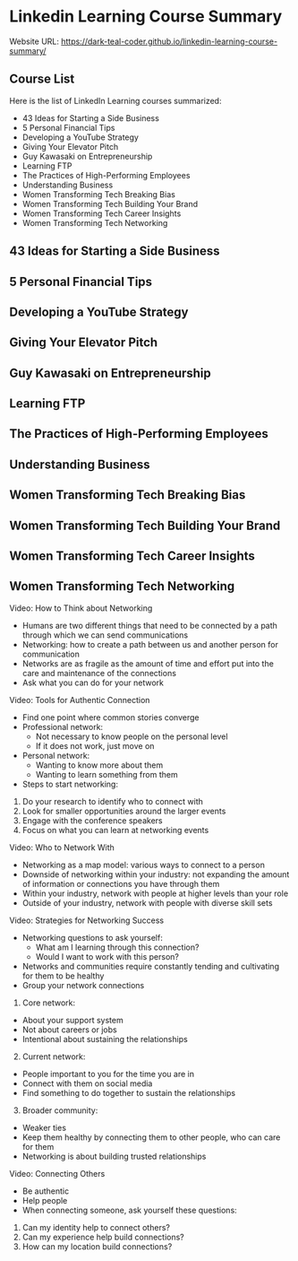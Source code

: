 # Linkedin Learning Course Summary

Website URL: https://dark-teal-coder.github.io/linkedin-learning-course-summary/

## Course List

Here is the list of LinkedIn Learning courses summarized:

- 43 Ideas for Starting a Side Business
- 5 Personal Financial Tips
- Developing a YouTube Strategy
- Giving Your Elevator Pitch
- Guy Kawasaki on Entrepreneurship
- Learning FTP
- The Practices of High-Performing Employees
- Understanding Business
- Women Transforming Tech Breaking Bias
- Women Transforming Tech Building Your Brand
- Women Transforming Tech Career Insights
- Women Transforming Tech Networking

## 43 Ideas for Starting a Side Business

## 5 Personal Financial Tips

## Developing a YouTube Strategy

## Giving Your Elevator Pitch

## Guy Kawasaki on Entrepreneurship

## Learning FTP

## The Practices of High-Performing Employees

## Understanding Business

## Women Transforming Tech Breaking Bias

## Women Transforming Tech Building Your Brand

## Women Transforming Tech Career Insights

## Women Transforming Tech Networking

Video: How to Think about Networking

- Humans are two different things that need to be connected by a path through which we can send communications
- Networking: how to create a path between us and another person for communication
- Networks are as fragile as the amount of time and effort put into the care and maintenance of the connections
- Ask what you can do for your network

Video: Tools for Authentic Connection

- Find one point where common stories converge
- Professional network:
  - Not necessary to know people on the personal level
  - If it does not work, just move on
- Personal network:
  - Wanting to know more about them
  - Wanting to learn something from them
- Steps to start networking:
1. Do your research to identify who to connect with
2. Look for smaller opportunities around the larger events
3. Engage with the conference speakers
4. Focus on what you can learn at networking events

Video: Who to Network With

- Networking as a map model: various ways to connect to a person 
- Downside of networking within your industry: not expanding the amount of information or connections you have through them
- Within your industry, network with people at higher levels than your role
- Outside of your industry, network with people with diverse skill sets

Video: Strategies for Networking Success

- Networking questions to ask yourself:
  - What am I learning through this connection?
  - Would I want to work with this person?
- Networks and communities require constantly tending and cultivating for them to be healthy
- Group your network connections
1. Core network:
  - About your support system
  - Not about careers or jobs
  - Intentional about sustaining the relationships
2. Current network:
  - People important to you for the time you are in
  - Connect with them on social media
  - Find something to do together to sustain the relationships
3. Broader community:
  - Weaker ties
  - Keep them healthy by connecting them to other people, who can care for them
- Networking is about building trusted relationships

Video: Connecting Others

- Be authentic
- Help people
- When connecting someone, ask yourself these questions:
1. Can my identity help to connect others?
2. Can my experience help build connections?
3. How can my location build connections?
